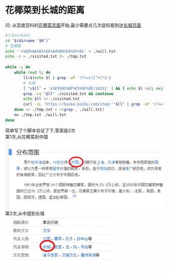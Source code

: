 # 花椰菜到长城的距离
问: 从百度百科的[花椰菜页面](https://baike.baidu.com/item/花椰菜)开始,最少需要点几次鼠标能到达[长城页面](https://baike.baidu.com/item/长城/14251)
```bash
#!/bin/bash
cd "$(dirname "$0")"
# 花椰菜
echo '->%E8%8A%B1%E6%A4%B0%E8%8F%9C' > ./will.txt
echo -n > ./visited.txt 2> ./tmp.txt

while :; do
    while read l; do
        ll=$(echo $l | grep -oP '(?<=>)[^>]*$')
        # 长城
        [ "x$ll" = 'x%E9%95%BF%E5%9F%8E/14251' ] && { echo $l >&2; exit; }
        grep -xq "$ll" ./visited.txt && continue
        echo $ll >> ./visited.txt
        curl -sL 'https://baike.baidu.com/item/'"$ll" | grep -oP '(?<="/item/).*?(?="|\?|#)' | sed 's@^@'"$l->@"
    done >> ./tmp.txt < <(grep . ./will.txt)
    mv ./tmp.txt ./will.txt
done
```
简单写了个脚本验证了下,答案是2次  
第1次,从花椰菜到中国  
![](pic/1.png)  
第2次,从中国到长城  
![](pic/2.png)
